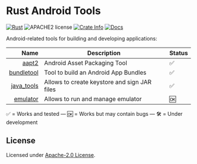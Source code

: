# Rust Android Tools

[![Rust](https://github.com/dodorare/android-tools-rs/workflows/CI/badge.svg)](https://github.com/dodorare/android-tools-rs/actions) ![APACHE2 license](https://img.shields.io/badge/License-APACHE2-green.svg) [![Crate Info](https://img.shields.io/crates/v/android-tools.svg)](https://crates.io/crates/android-tools) [![Docs](https://img.shields.io/badge/docs.rs-android_tools-green)](https://docs.rs/android-tools/)

Android-related tools for building and developing applications:

| Name | Description | Status |
| -----: | ----------- | ------------- |
| [aapt2](https://developer.android.com/studio/command-line/aapt2) | Android Asset Packaging Tool | ✅ |
| [bundletool](https://developer.android.com/studio/command-line/bundletool) | Tool to build an Android App Bundles | ✅ |
| [java_tools](https://docs.oracle.com/javase/7/docs/technotes/tools/windows/jarsigner.html) | Allows to create keystore and sign JAR files | ✅ |
| [emulator](https://developer.android.com/studio/run/emulator-commandline) | Allows to run and manage emulator | 🆗 |

✅ = Works and tested — 🆗 = Works but may contain bugs — 🛠 = Under development

## License

Licensed under [Apache-2.0 License](LICENSE).

